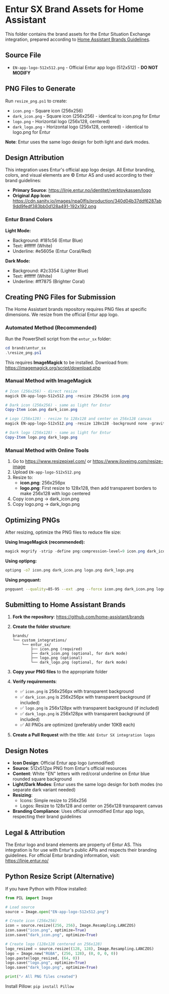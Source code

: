 # Entur SX Brand Assets for Home Assistant

This folder contains the brand assets for the Entur Situation Exchange integration, prepared according to [Home Assistant Brands Guidelines](https://github.com/home-assistant/brands).

## Source File

- `EN-app-logo-512x512.png` - Official Entur app logo (512x512) - **DO NOT MODIFY**

## PNG Files to Generate

Run `resize_png.ps1` to create:
- `icon.png` - Square icon (256x256)
- `dark_icon.png` - Square icon (256x256) - identical to icon.png for Entur
- `logo.png` - Horizontal logo (256x128, centered)
- `dark_logo.png` - Horizontal logo (256x128, centered) - identical to logo.png for Entur

**Note**: Entur uses the same logo design for both light and dark modes.

## Design Attribution

This integration uses Entur's official app logo design. All Entur branding, colors, and visual elements are © Entur AS and used according to their brand guidelines:

- **Primary Source**: https://linje.entur.no/identitet/verktoykassen/logo
- **Original App Icon**: https://cdn.sanity.io/images/npa0lfls/production/340d04b37ddf6287ab9dd9fedf383bb0d128a491-192x192.png

### Entur Brand Colors

**Light Mode:**
- Background: #181c56 (Entur Blue)
- Text: #ffffff (White)
- Underline: #e5605e (Entur Coral/Red)

**Dark Mode:**
- Background: #2c3354 (Lighter Blue)
- Text: #ffffff (White)
- Underline: #ff7875 (Brighter Coral)

## Creating PNG Files for Submission

The Home Assistant brands repository requires PNG files at specific dimensions. We resize from the official Entur app logo.

### Automated Method (Recommended)

Run the PowerShell script from the `entur_sx` folder:

```powershell
cd brands\entur_sx
.\resize_png.ps1
```

This requires **ImageMagick** to be installed. Download from: https://imagemagick.org/script/download.php

### Manual Method with ImageMagick

```powershell
# Icon (256x256) - direct resize
magick EN-app-logo-512x512.png -resize 256x256 icon.png

# Dark icon (256x256) - same as light for Entur
Copy-Item icon.png dark_icon.png

# Logo (256x128) - resize to 128x128 and center on 256x128 canvas
magick EN-app-logo-512x512.png -resize 128x128 -background none -gravity center -extent 256x128 logo.png

# Dark logo (256x128) - same as light for Entur
Copy-Item logo.png dark_logo.png
```

### Manual Method with Online Tools

1. Go to https://www.resizepixel.com/ or https://www.iloveimg.com/resize-image
2. Upload `EN-app-logo-512x512.png`
3. Resize to:
   - **icon.png**: 256x256px
   - **logo.png**: First resize to 128x128, then add transparent borders to make 256x128 with logo centered
4. Copy icon.png → dark_icon.png
5. Copy logo.png → dark_logo.png

## Optimizing PNGs

After resizing, optimize the PNG files to reduce file size:

**Using ImageMagick (recommended):**
```powershell
magick mogrify -strip -define png:compression-level=9 icon.png dark_icon.png logo.png dark_logo.png
```

**Using optipng:**
```bash
optipng -o7 icon.png dark_icon.png logo.png dark_logo.png
```

**Using pngquant:**
```bash
pngquant --quality=85-95 --ext .png --force icon.png dark_icon.png logo.png dark_logo.png
```

## Submitting to Home Assistant Brands

1. **Fork the repository**: https://github.com/home-assistant/brands

2. **Create the folder structure**:
   ```
   brands/
   └── custom_integrations/
       └── entur_sx/
           ├── icon.png (required)
           ├── dark_icon.png (optional, for dark mode)
           ├── logo.png (optional)
           └── dark_logo.png (optional, for dark mode)
   ```

3. **Copy your PNG files** to the appropriate folder

4. **Verify requirements**:
   - ✅ `icon.png` is 256x256px with transparent background
   - ✅ `dark_icon.png` is 256x256px with transparent background (if included)
   - ✅ `logo.png` is 256x128px with transparent background (if included)
   - ✅ `dark_logo.png` is 256x128px with transparent background (if included)
   - ✅ All PNGs are optimized (preferably under 10KB each)

5. **Create a Pull Request** with the title: `Add Entur SX integration logos`

## Design Notes

- **Icon Design**: Official Entur app logo (unmodified)
- **Source**: 512x512px PNG from Entur's official resources
- **Content**: White "EN" letters with red/coral underline on Entur blue rounded square background
- **Light/Dark Modes**: Entur uses the same logo design for both modes (no separate dark variant needed)
- **Resizing**: 
  - Icons: Simple resize to 256x256
  - Logos: Resize to 128x128 and center on 256x128 transparent canvas
- **Branding Compliance**: Uses official unmodified Entur app logo, respecting their brand guidelines

## Legal & Attribution

The Entur logo and brand elements are property of Entur AS. This integration is for use with Entur's public APIs and respects their branding guidelines. For official Entur branding information, visit: https://linje.entur.no/

## Python Resize Script (Alternative)

If you have Python with Pillow installed:

```python
from PIL import Image

# Load source
source = Image.open("EN-app-logo-512x512.png")

# Create icon (256x256)
icon = source.resize((256, 256), Image.Resampling.LANCZOS)
icon.save("icon.png", optimize=True)
icon.save("dark_icon.png", optimize=True)

# Create logo (128x128 centered on 256x128)
logo_resized = source.resize((128, 128), Image.Resampling.LANCZOS)
logo = Image.new("RGBA", (256, 128), (0, 0, 0, 0))
logo.paste(logo_resized, (64, 0))
logo.save("logo.png", optimize=True)
logo.save("dark_logo.png", optimize=True)

print("✓ All PNG files created")
```

Install Pillow: `pip install Pillow`
